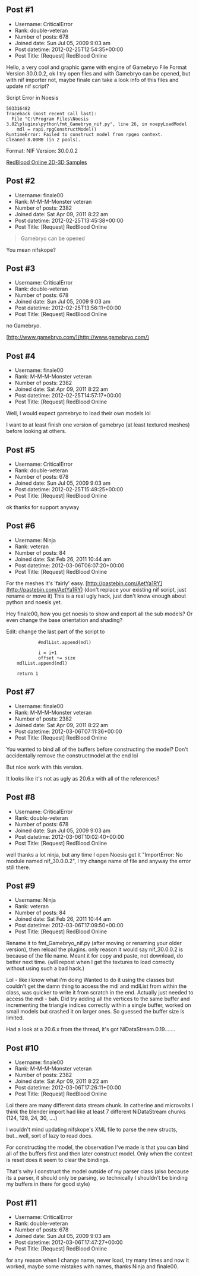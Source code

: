 ## Post #1
- Username: CriticalError
- Rank: double-veteran
- Number of posts: 678
- Joined date: Sun Jul 05, 2009 9:03 am
- Post datetime: 2012-02-25T12:54:35+00:00
- Post Title: [Request] RedBlood Online

Hello, a very cool and graphic game with engine of Gamebryo File Format Version 30.0.0.2, ok I try open files and with Gamebryo can be opened, but with nif importer not, maybe finale can take a look info of this files and update nif script?




Script Error in Noesis

```
503316482
Traceback (most recent call last):
  File "C:\Program Files\Noesis 3.82\plugins\python\fmt_Gamebryo_nif.py", line 26, in noepyLoadModel
    mdl = rapi.rpgConstructModel()
RuntimeError: Failed to construct model from rpgeo context.
Cleaned 8.00MB (in 2 pools).
```


Format: NIF
Version: 30.0.0.2

[RedBlood Online 2D-3D Samples](http://www.mediafire.com/download.php?xcsei9whutd8y0a)
## Post #2
- Username: finale00
- Rank: M-M-M-Monster veteran
- Number of posts: 2382
- Joined date: Sat Apr 09, 2011 8:22 am
- Post datetime: 2012-02-25T13:45:38+00:00
- Post Title: [Request] RedBlood Online

> Gamebryo can be opened

You mean nifskope?
## Post #3
- Username: CriticalError
- Rank: double-veteran
- Number of posts: 678
- Joined date: Sun Jul 05, 2009 9:03 am
- Post datetime: 2012-02-25T13:56:11+00:00
- Post Title: [Request] RedBlood Online

no Gamebryo.

[http://www.gamebryo.com/](http://www.gamebryo.com/)
## Post #4
- Username: finale00
- Rank: M-M-M-Monster veteran
- Number of posts: 2382
- Joined date: Sat Apr 09, 2011 8:22 am
- Post datetime: 2012-02-25T14:57:17+00:00
- Post Title: [Request] RedBlood Online

Well, I would expect gamebryo to load their own models lol

I want to at least finish one version of gamebryo (at least textured meshes) before looking at others.
## Post #5
- Username: CriticalError
- Rank: double-veteran
- Number of posts: 678
- Joined date: Sun Jul 05, 2009 9:03 am
- Post datetime: 2012-02-25T15:49:25+00:00
- Post Title: [Request] RedBlood Online

ok thanks for support anyway
## Post #6
- Username: Ninja
- Rank: veteran
- Number of posts: 84
- Joined date: Sat Feb 26, 2011 10:44 am
- Post datetime: 2012-03-06T06:07:20+00:00
- Post Title: [Request] RedBlood Online

For the meshes it's 'fairly' easy.
[http://pastebin.com/AetYa1RY](http://pastebin.com/AetYa1RY)
(don't replace your existing nif script, just rename or move it)
This is a real ugly hack, just don't know enough about python and noesis yet.



Hey finale00, how you get noesis to show and export all the sub models? 
Or even change the base orientation and shading?

Edit: change the last part of the script to

```
            #mdlList.append(mdl)
                
            i = i+1            
            offset += size
    mdlList.append(mdl)

    return 1

```
## Post #7
- Username: finale00
- Rank: M-M-M-Monster veteran
- Number of posts: 2382
- Joined date: Sat Apr 09, 2011 8:22 am
- Post datetime: 2012-03-06T07:11:36+00:00
- Post Title: [Request] RedBlood Online

You wanted to bind all of the buffers before constructing the model?
Don't accidentally remove the constructmodel at the end lol

But nice work with this version.

It looks like it's not as ugly as 20.6.x with all of the references?
## Post #8
- Username: CriticalError
- Rank: double-veteran
- Number of posts: 678
- Joined date: Sun Jul 05, 2009 9:03 am
- Post datetime: 2012-03-06T10:02:40+00:00
- Post Title: [Request] RedBlood Online

well thanks a lot ninja, but any time I open Noesis get it "ImportError: No module named nif_30.0.0.2", I try change name of file and anyway the error still there.
## Post #9
- Username: Ninja
- Rank: veteran
- Number of posts: 84
- Joined date: Sat Feb 26, 2011 10:44 am
- Post datetime: 2012-03-06T17:09:50+00:00
- Post Title: [Request] RedBlood Online

Rename it to fmt_Gamebryo_nif.py (after moving or renaming your older version), then reload the plugins.
only reason it would say nif_30.0.0.2 is because of the file name.
Meant it for copy and paste, not download, do better next time.
(will repost when I get the textures to load correctly without using such a bad hack.)

Lol - like i know what i'm doing 
Wanted to do it using the classes but couldn't get the damn thing to access the mdl and mdlList from within the class, was quicker to write it from scratch in the end. Actually just needed to access the mdl - bah.
Did try adding all the vertices to the same buffer and incrementing the triangle indices correctly within a single buffer, worked on small models but crashed it on larger ones. So guessed the buffer size is limited.

Had a look at a 20.6.x from the thread, it's got NiDataStream.0.19.......
## Post #10
- Username: finale00
- Rank: M-M-M-Monster veteran
- Number of posts: 2382
- Joined date: Sat Apr 09, 2011 8:22 am
- Post datetime: 2012-03-06T17:26:11+00:00
- Post Title: [Request] RedBlood Online

Lol there are many different data stream chunk.
In catherine and microvolts I think the blender import had like at least 7 different NiDataStream chunks (124, 128, 24, 30, ....)

I wouldn't mind updating nifskope's XML file to parse the new structs, but...well, sort of lazy to read docs.

For constructing the model, the observation I've made is that you can bind all of the buffers first and then later construct model. Only when the context is reset does it seem to clear the bindings.

That's why I construct the model outside of my parser class (also because its a parser, it should only be parsing, so technically I shouldn't be binding my buffers in there for good style)
## Post #11
- Username: CriticalError
- Rank: double-veteran
- Number of posts: 678
- Joined date: Sun Jul 05, 2009 9:03 am
- Post datetime: 2012-03-06T17:47:27+00:00
- Post Title: [Request] RedBlood Online

for any reason when I change name, never load, try many times and now it worked, maybe some mistakes with names, thanks Ninja and finale00.
